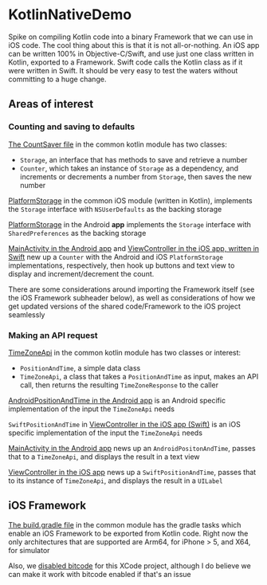 # KotlinNativeDemo
Spike on compiling Kotlin code into a binary Framework that we can use in iOS code. The cool thing about this is that it is not all-or-nothing. An iOS app can be written 100% in Objective-C/Swift, and use just one class written in Kotlin, exported to a Framework. Swift code calls the Kotlin class as if it were written in Swift. It should be very easy to test the waters without committing to a huge change.

## Areas of interest
### Counting and saving to defaults
[The CountSaver file](https://github.com/jeffreyfjohnson/KotlinNativeDemo/blob/master/commoncode/src/commonMain/kotlin/com/gospotcheck/android/mpp/CountSaver.kt) in the common kotlin module has two classes:
 - `Storage`, an interface that has methods to save and retrieve a number
 - `Counter`, which takes an instance of `Storage` as a dependency, and increments or decrements a number from `Storage`, then saves the new number
 
[PlatformStorage](https://github.com/jeffreyfjohnson/KotlinNativeDemo/blob/master/commoncode/src/iosMain/kotlin/com/gospotcheck/android/mpp/Storage.kt)  in the common iOS module (written in Kotlin), implements the `Storage` interface with `NSUserDefaults` as the backing storage

[PlatformStorage](https://github.com/jeffreyfjohnson/KotlinNativeDemo/blob/master/app/src/main/java/com/gospotcheck/android/kotlinenativedemo/PlatformStorage.kt) in the Android **app** implements the `Storage` interface with `SharedPreferences` as the backing storage

[MainActivity in the Android app](https://github.com/jeffreyfjohnson/KotlinNativeDemo/blob/master/app/src/main/java/com/gospotcheck/android/kotlinenativedemo/MainActivity.kt) and [ViewController in the iOS app, written in Swift](https://github.com/jeffreyfjohnson/KotlinNativeDemo/blob/master/demoios/KotinNativeDemo2/KotinNativeDemo2/ViewController.swift) new up a `Counter` with the Android and iOS `PlatformStorage` implementations, respectively, then hook up buttons and text view to display and increment/decrement the count.

There are some considerations around importing the Framework itself (see the iOS Framework subheader below), as well as considerations of how we get updated versions of the shared code/Framework to the iOS project seamlessly

### Making an API request
[TimeZoneApi](https://github.com/jeffreyfjohnson/KotlinNativeDemo/blob/master/commoncode/src/commonMain/kotlin/com/gospotcheck/android/mpp/TimeZoneApi.kt) in the common kotlin module has two classes or interest:
 - `PositionAndTime`, a simple data class
 - `TimeZoneApi`, a class that takes a `PositionAndTime` as input, makes an API call, then returns the resulting `TimeZoneResponse` to the caller
 
 [AndroidPositionAndTime in the Android app](https://github.com/jeffreyfjohnson/KotlinNativeDemo/blob/master/app/src/main/java/com/gospotcheck/android/kotlinenativedemo/AndroidPositionAndTime.kt) is an Android specific implementation of the input the `TimeZoneApi` needs
 
 `SwiftPositionAndTime` in [ViewController in the iOS app (Swift)](https://github.com/jeffreyfjohnson/KotlinNativeDemo/blob/master/demoios/KotinNativeDemo2/KotinNativeDemo2/ViewController.swift) is an iOS specific implementation of the input the `TimeZoneApi` needs
 
 [MainActivity in the Android app](https://github.com/jeffreyfjohnson/KotlinNativeDemo/blob/master/app/src/main/java/com/gospotcheck/android/kotlinenativedemo/MainActivity.kt) news up an `AndroidPositonAndTime`, passes that to a `TimeZoneApi`, and displays the result in a text view
 
 [ViewController in the iOS app](https://github.com/jeffreyfjohnson/KotlinNativeDemo/blob/master/demoios/KotinNativeDemo2/KotinNativeDemo2/ViewController.swift) news up a `SwiftPositionAndTime`, passes that to its instance of `TimeZoneApi`, and displays the result in a `UILabel`
 
 ## iOS Framework
 [The build.gradle file](https://github.com/jeffreyfjohnson/KotlinNativeDemo/blob/master/commoncode/build.gradle) in the common module has the gradle tasks which enable an iOS Framework to be exported from Kotlin code. Right now the only architectures that are supported are Arm64, for iPhone > 5, and X64, for simulator
 
 Also, we [disabled bitcode](https://kotlinlang.org/docs/tutorials/native/mpp-ios-android.html#creating-ios-application) for this XCode project, although I do believe we can make it work with bitcode enabled if that's an issue
